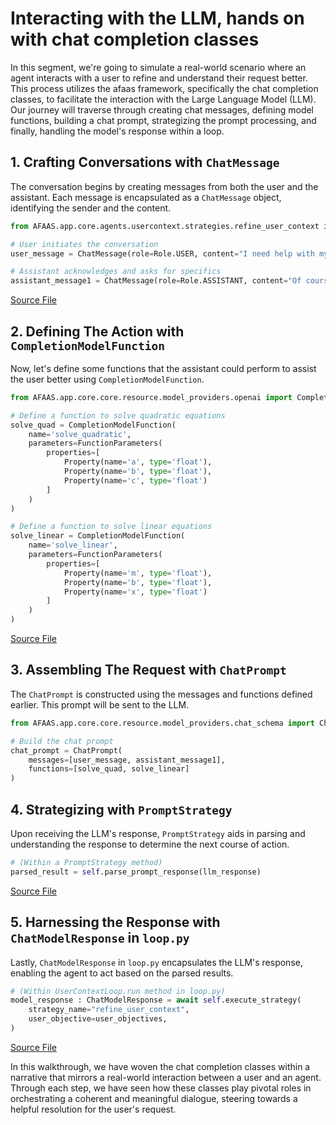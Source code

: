 # Interacting with the LLM, hands on with chat completion classes

In this segment, we're going to simulate a real-world scenario where an agent interacts with a user to refine and understand their request better. This process utilizes the afaas framework, specifically the chat completion classes, to facilitate the interaction with the Large Language Model (LLM). Our journey will traverse through creating chat messages, defining model functions, building a chat prompt, strategizing the prompt processing, and finally, handling the model's response within a loop.

## 1. Crafting Conversations with `ChatMessage`

The conversation begins by creating messages from both the user and the assistant. Each message is encapsulated as a `ChatMessage` object, identifying the sender and the content.

```python
from AFAAS.app.core.agents.usercontext.strategies.refine_user_context import Role, ChatMessage

# User initiates the conversation
user_message = ChatMessage(role=Role.USER, content="I need help with my math homework.")

# Assistant acknowledges and asks for specifics
assistant_message1 = ChatMessage(role=Role.ASSISTANT, content="Of course! What topic are you struggling with?")
```
[Source File](https://github.com/ph-ausseil/afaas/blob/5as-autogpt-integration/autogpts/autogpt/autogpt/core/agents/usercontext/strategies/refine_user_context.py)

## 2. Defining The Action with `CompletionModelFunction`

Now, let's define some functions that the assistant could perform to assist the user better using `CompletionModelFunction`.

```python
from AFAAS.app.core.core.resource.model_providers.openai import CompletionModelFunction, FunctionParameters, Property

# Define a function to solve quadratic equations
solve_quad = CompletionModelFunction(
    name='solve_quadratic',
    parameters=FunctionParameters(
        properties=[
            Property(name='a', type='float'),
            Property(name='b', type='float'),
            Property(name='c', type='float')
        ]
    )
)

# Define a function to solve linear equations
solve_linear = CompletionModelFunction(
    name='solve_linear',
    parameters=FunctionParameters(
        properties=[
            Property(name='m', type='float'),
            Property(name='b', type='float'),
            Property(name='x', type='float')
        ]
    )
)
```
[Source File](https://github.com/ph-ausseil/afaas/blob/5as-autogpt-integration/autogpts/autogpt/autogpt/core/core/resource/model_providers/openai.py)

## 3. Assembling The Request with `ChatPrompt`

The `ChatPrompt` is constructed using the messages and functions defined earlier. This prompt will be sent to the LLM.

```python
from AFAAS.app.core.core.resource.model_providers.chat_schema import ChatPrompt

# Build the chat prompt
chat_prompt = ChatPrompt(
    messages=[user_message, assistant_message1],
    functions=[solve_quad, solve_linear]
)
```

## 4. Strategizing with `PromptStrategy`

Upon receiving the LLM's response, `PromptStrategy` aids in parsing and understanding the response to determine the next course of action.

```python
# (Within a PromptStrategy method)
parsed_result = self.parse_prompt_response(llm_response)
```
[Source File](https://github.com/ph-ausseil/afaas/blob/5as-autogpt-integration/autogpts/autogpt/autogpt/core/agents/usercontext/strategies/refine_user_context.py)

## 5. Harnessing the Response with `ChatModelResponse` in `loop.py`

Lastly, `ChatModelResponse` in `loop.py` encapsulates the LLM's response, enabling the agent to act based on the parsed results.

```python
# (Within UserContextLoop.run method in loop.py)
model_response : ChatModelResponse = await self.execute_strategy(
    strategy_name="refine_user_context",
    user_objective=user_objectives,
)
```
[Source File](https://raw.githubusercontent.com/ph-ausseil/afaas/5as-autogpt-integration/autogpts/autogpt/autogpt/core/agents/usercontext/loop.py)

In this walkthrough, we have woven the chat completion classes within a narrative that mirrors a real-world interaction between a user and an agent. Through each step, we have seen how these classes play pivotal roles in orchestrating a coherent and meaningful dialogue, steering towards a helpful resolution for the user's request.
